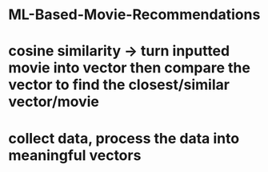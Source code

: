 # ML-Based-Movie-Recommendations
# cosine similarity -> turn inputted movie into vector then compare the vector to find the closest/similar vector/movie
# collect data, process the data into meaningful vectors